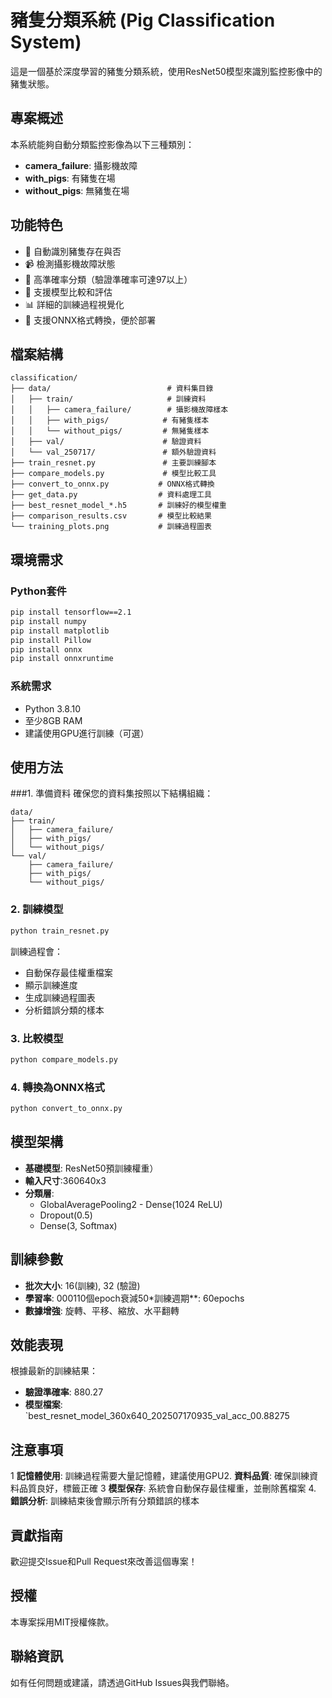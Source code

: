 # 豬隻分類系統 (Pig Classification System)

這是一個基於深度學習的豬隻分類系統，使用ResNet50模型來識別監控影像中的豬隻狀態。

## 專案概述

本系統能夠自動分類監控影像為以下三種類別：
- **camera_failure**: 攝影機故障
- **with_pigs**: 有豬隻在場
- **without_pigs**: 無豬隻在場

## 功能特色

- 🐷 自動識別豬隻存在與否
- 📹 檢測攝影機故障狀態
- 🎯 高準確率分類（驗證準確率可達97以上）
- 🔄 支援模型比較和評估
- 📊 詳細的訓練過程視覺化
- 🚀 支援ONNX格式轉換，便於部署

## 檔案結構

```
classification/
├── data/                          # 資料集目錄
│   ├── train/                     # 訓練資料
│   │   ├── camera_failure/        # 攝影機故障樣本
│   │   ├── with_pigs/            # 有豬隻樣本
│   │   └── without_pigs/         # 無豬隻樣本
│   ├── val/                      # 驗證資料
│   └── val_250717/               # 額外驗證資料
├── train_resnet.py               # 主要訓練腳本
├── compare_models.py             # 模型比較工具
├── convert_to_onnx.py           # ONNX格式轉換
├── get_data.py                  # 資料處理工具
├── best_resnet_model_*.h5       # 訓練好的模型權重
├── comparison_results.csv       # 模型比較結果
└── training_plots.png           # 訓練過程圖表
```

## 環境需求

### Python套件
```bash
pip install tensorflow==2.1
pip install numpy
pip install matplotlib
pip install Pillow
pip install onnx
pip install onnxruntime
```

### 系統需求
- Python 3.8.10
- 至少8GB RAM
- 建議使用GPU進行訓練（可選）

## 使用方法

###1. 準備資料
確保您的資料集按照以下結構組織：
```
data/
├── train/
│   ├── camera_failure/
│   ├── with_pigs/
│   └── without_pigs/
└── val/
    ├── camera_failure/
    ├── with_pigs/
    └── without_pigs/
```

### 2. 訓練模型
```bash
python train_resnet.py
```

訓練過程會：
- 自動保存最佳權重檔案
- 顯示訓練進度
- 生成訓練過程圖表
- 分析錯誤分類的樣本

### 3. 比較模型
```bash
python compare_models.py
```

### 4. 轉換為ONNX格式
```bash
python convert_to_onnx.py
```

## 模型架構

- **基礎模型**: ResNet50預訓練權重）
- **輸入尺寸**:360640x3
- **分類層**: 
  - GlobalAveragePooling2  - Dense(1024 ReLU)
  - Dropout(0.5)
  - Dense(3, Softmax)

## 訓練參數

- **批次大小**: 16(訓練), 32 (驗證)
- **學習率**: 000110個epoch衰減50*訓練週期**: 60epochs
- **數據增強**: 旋轉、平移、縮放、水平翻轉

## 效能表現

根據最新的訓練結果：
- **驗證準確率**: 880.27
- **模型檔案**: `best_resnet_model_360x640_202507170935_val_acc_00.88275

## 注意事項

1 **記憶體使用**: 訓練過程需要大量記憶體，建議使用GPU2. **資料品質**: 確保訓練資料品質良好，標籤正確
3 **模型保存**: 系統會自動保存最佳權重，並刪除舊檔案
4. **錯誤分析**: 訓練結束後會顯示所有分類錯誤的樣本

## 貢獻指南

歡迎提交Issue和Pull Request來改善這個專案！

## 授權

本專案採用MIT授權條款。

## 聯絡資訊

如有任何問題或建議，請透過GitHub Issues與我們聯絡。 
